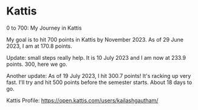 # Kattis
0 to 700: My Journey in Kattis

My goal is to hit 700 points in Kattis by November 2023. As of 29 June 2023, I am at 170.8 points. 

Update: small steps really help. It is 10 July 2023 and I am now at 233.9 points. 300, here we go.

Another update: As of 19 July 2023, I hit 300.7 points! It's racking up very fast. I'll try and hit 500 points before the semester starts. About 18 days to go.

Kattis Profile: https://open.kattis.com/users/kailashgautham/
